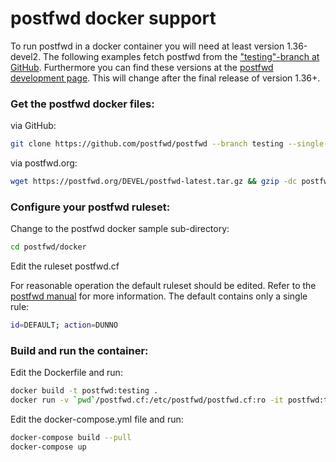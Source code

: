 # postfwd docker support

To run postfwd in a docker container you will need at least version 1.36-devel2. The following examples fetch postfwd from the ["testing"-branch at GitHub](https://github.com/postfwd/postfwd/tree/testing). Furthermore you can find these versions at the [postfwd development page](https://postfwd.org/DEVEL/?C=M;O=D). This will change after the final release of version 1.36+.

### Get the postfwd docker files:

via GitHub:
```bash
git clone https://github.com/postfwd/postfwd --branch testing --single-branch postfwd
```

via postfwd.org:
```bash
wget https://postfwd.org/DEVEL/postfwd-latest.tar.gz && gzip -dc postfwd-latest.tar.gz | tar -xf - && rm postfwd-latest.tar.gz
```

### Configure your postfwd ruleset:

Change to the postfwd docker sample sub-directory:
```bash
cd postfwd/docker
```

Edit the ruleset postfwd.cf

For reasonable operation the default ruleset should be edited. Refer to the [postfwd manual](https://postfwd.org/doc.html) for more information. The default contains only a single rule:
```bash
id=DEFAULT; action=DUNNO
```

### Build and run the container:

Edit the Dockerfile and run:
```bash
docker build -t postfwd:testing .
docker run -v `pwd`/postfwd.cf:/etc/postfwd/postfwd.cf:ro -it postfwd:testing
```

Edit the docker-compose.yml file and run:
```bash
docker-compose build --pull
docker-compose up
```

